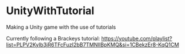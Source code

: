 # UnityWithTutorial
Making a Unity game with the use of tutorials

Currently following a Brackeys tutorial:
https://youtube.com/playlist?list=PLPV2KyIb3jR6TFcFuzI2bB7TMNIIBpKMQ&si=1CBekzEr8-KqQ1CM

